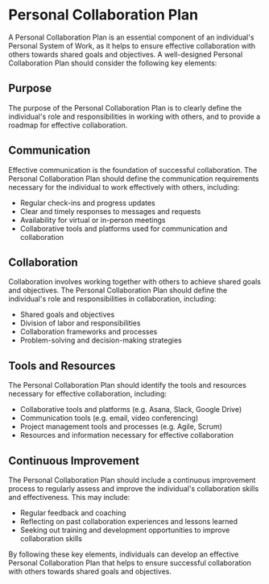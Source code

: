 # Personal Collaboration Plan

A Personal Collaboration Plan is an essential component of an individual's Personal System of Work, as it helps to ensure effective collaboration with others towards shared goals and objectives. A well-designed Personal Collaboration Plan should consider the following key elements:

## Purpose

The purpose of the Personal Collaboration Plan is to clearly define the individual's role and responsibilities in working with others, and to provide a roadmap for effective collaboration.

## Communication

Effective communication is the foundation of successful collaboration. The Personal Collaboration Plan should define the communication requirements necessary for the individual to work effectively with others, including:

-   Regular check-ins and progress updates
-   Clear and timely responses to messages and requests
-   Availability for virtual or in-person meetings
-   Collaborative tools and platforms used for communication and collaboration

## Collaboration

Collaboration involves working together with others to achieve shared goals and objectives. The Personal Collaboration Plan should define the individual's role and responsibilities in collaboration, including:

-   Shared goals and objectives
-   Division of labor and responsibilities
-   Collaboration frameworks and processes
-   Problem-solving and decision-making strategies

## Tools and Resources

The Personal Collaboration Plan should identify the tools and resources necessary for effective collaboration, including:

-   Collaborative tools and platforms (e.g. Asana, Slack, Google Drive)
-   Communication tools (e.g. email, video conferencing)
-   Project management tools and processes (e.g. Agile, Scrum)
-   Resources and information necessary for effective collaboration

## Continuous Improvement

The Personal Collaboration Plan should include a continuous improvement process to regularly assess and improve the individual's collaboration skills and effectiveness. This may include:

-   Regular feedback and coaching
-   Reflecting on past collaboration experiences and lessons learned
-   Seeking out training and development opportunities to improve collaboration skills

By following these key elements, individuals can develop an effective Personal Collaboration Plan that helps to ensure successful collaboration with others towards shared goals and objectives.